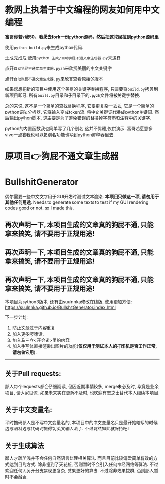 # 教网上执着于中文编程的网友如何用中文编程

**富哥你若v我50，我愿去fork一份python源码，然后把这坨屎拉到python源码里**

使用`python build.py`来生成python代码.

生成完成后,使用`python 生成/自动狗屁不通文章生成器.py`来运行

点开`自动狗屁不通文章生成器.pyzh`来欣赏美丽的中文关键字

点开`自动狗屁不通文章生成器.py`来欣赏查看原始的版本

如果您想在新的项目中使用这个美丽的关键字替换程序,
只需要将`build.py`拷贝到新项目即可.
所有`build.py`目录和子目录下的`.pyzh`文件将被关键字替换.

总的来说,
这不是一个简单的查找替换程序,
它要更复杂一丢丢,
它是一个简单的python词法分析器.
它将输入变成token流,
将中文关键词代换成python关键词,
然后输出python脚本.
这主要是为了避免错误的替换掉字符串和注释中的关键字.

python的内置函数我也简单写了几个别名,这并不优雅,仅供演示.
富哥若愿意多vivo一点钱我也可以把别名功能也写到python解释器里去.


# 原项目👉狗屁不通文章生成器
# BullshitGenerator

偶尔需要一些中文文字用于GUI开发时测试文本渲染. __本项目只做这一项, 请勿用于其他任何用途__.
Needs to generate some texts to test if my GUI rendering codes good or not. so I made this.

## 再次声明一下, 本项目生成的文章真的狗屁不通, 只能拿来搞笑, 请不要用于正规用途!
## 再次声明一下, 本项目生成的文章真的狗屁不通, 只能拿来搞笑, 请不要用于正规用途!
## 再次声明一下, 本项目生成的文章真的狗屁不通, 只能拿来搞笑, 请不要用于正规用途!

本项目为python3版本, 还有由suulnnka修改在线版, 使用更加方便:
https://suulnnka.github.io/BullshitGenerator/index.html

下一步计划:
1. 防止文章过于内容重复
1. 加入更多啰嗦话.
1. 加入马三立<开会迷>里的内容
1. 加入手写体直接渲染出图片的功能(__仅仅用于测试本人的打印机是否工作正常, 请勿做它用__).

----

## 关于Pull requests:

鄙人每个requests都会仔细阅读, 但因近期事情较多, merge未必及时, 毕竟是业余项目, 请大家见谅. 如果未来实在更新不及时, 也欢迎有志之士替代本人继续本项目.

## 关于中文变量名:

平时撸码鄙人是不写中文变量名的, 本项目中的中文变量名只是最开始瞎写的时候边写语料边写代码时懒得切英文输入法了. 不过既然如此就保持吧!

## 关于生成算法

鄙人才疏学浅并不会任何自然语言处理相关算法. 而且目前比较偏爱简单有效的方式达到目的方式. 除非撞到了天花板, 否则暂时不会引入任何神经网络等算法. 不过欢迎任何人另开分支实现更复杂, 效果更好的算法. 不过除非效果拔群, 否则鄙人暂时不会融合.
